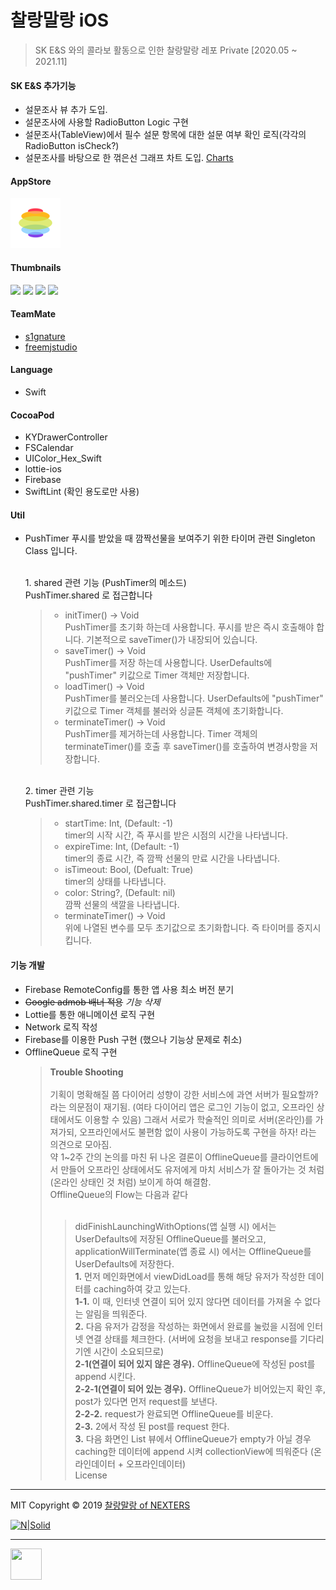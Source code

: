 # 찰랑말랑 iOS

> SK E&S 와의 콜라보 활동으로 인한 찰랑말랑 레포 Private [2020.05 ~ 2021.11]

#### SK E&S 추가기능
- 설문조사 뷰 추가 도입.
- 설문조사에 사용할 RadioButton Logic 구현
- 설문조사(TableView)에서 필수 설문 항목에 대한 설문 여부 확인 로직(각각의 RadioButton isCheck?)
- 설문조사를 바탕으로 한 꺾은선 그래프 차트 도입. [Charts](https://github.com/danielgindi/Charts)

#### AppStore
[![](/README_Asset/icon_40pt@2x.png)](https://apps.apple.com/kr/app/찰랑말랑/id1477694079)

#### Thumbnails
<div>
<img width="200"  src="https://user-images.githubusercontent.com/32588087/64242940-683a8400-cf41-11e9-9730-34f56233064c.png">
<img width="200"  src="https://user-images.githubusercontent.com/32588087/64243038-a041c700-cf41-11e9-8fb4-46fd2c11e080.png">
<img width="200"  src="https://user-images.githubusercontent.com/32588087/64243040-a041c700-cf41-11e9-8f91-c9d2046b0243.png">
<img width="200"  src="https://user-images.githubusercontent.com/32588087/64243041-a041c700-cf41-11e9-9d54-ce9db12384ca.png">
</div>

#### TeamMate
- [s1gnature](https://github.com/s1gnature)
- [freemjstudio](https://github.com/freemjstudio)
#### Language
- Swift
#### CocoaPod
- KYDrawerController
- FSCalendar
- UIColor_Hex_Swift
- lottie-ios
- Firebase
- SwiftLint (확인 용도로만 사용)

#### Util
- PushTimer
   푸시를 받았을 때 깜짝선물을 보여주기 위한 타이머 관련 Singleton Class 입니다.
   
   <br/>
   1. shared 관련 기능 (PushTimer의 메소드) <br/>
   PushTimer.shared 로 접근합니다
   
   > - initTimer() -> Void <br/>
   > PushTimer를 초기화 하는데 사용합니다. 푸시를 받은 즉시 호출해야 합니다. 기본적으로 saveTimer()가 내장되어 있습니다. <br/>
   > - saveTimer() -> Void <br/>
   > PushTimer를 저장 하는데 사용합니다. UserDefaults에 "pushTimer" 키값으로 Timer 객체만 저장합니다. <br/>
   > - loadTimer() -> Void <br/>
   > PushTimer를 불러오는데 사용합니다. UserDefaults에 "pushTimer" 키값으로 Timer 객체를 불러와 싱글톤 객체에 초기화합니다. <br/>
   > - terminateTimer() -> Void <br/>
   > PushTimer를 제거하는데 사용합니다. Timer 객체의 terminateTimer()를 호출 후 saveTimer()를 호출하여 변경사항을 저장합니다. <br/>
   
   <br/>
   2. timer 관련 기능 <br/>
   PushTimer.shared.timer 로 접근합니다
   
   > - startTime: Int, (Default: -1) <br/>
   > timer의 시작 시간, 즉 푸시를 받은 시점의 시간을 나타냅니다. <br/>
   > - expireTime: Int, (Default: -1) <br/>
   > timer의 종료 시간, 즉 깜짝 선물의 만료 시간을 나타냅니다. <br/>
   > - isTimeout: Bool, (Defualt: True) <br/>
   > timer의 상태를 나타냅니다. <br/>
   > - color: String?, (Default: nil) <br/>
   > 깜짝 선물의 색깔을 나타냅니다. <br/>
   > - terminateTimer() -> Void <br/>
   > 위에 나열된 변수를 모두 초기값으로 초기화합니다. 즉 타이머를 중지시킵니다. <br/>

#### 기능 개발
- Firebase RemoteConfig를 통한 앱 사용 최소 버전 분기
- ~~Google admob 배너 적용~~ *기능 삭제*
- Lottie를 통한 애니메이션 로직 구현
- Network 로직 작성
- Firebase를 이용한 Push 구현 (했으나 기능상 문제로 취소)
- OfflineQueue 로직 구현
   > **Trouble Shooting**<br><br>
   > 기획이 명확해질 쯤 다이어리 성향이 강한 서비스에 과연 서버가 필요할까? 라는 의문점이 재기됨. (여타 다이어리 앱은 로그인 기능이 없고, 오프라인 상태에서도 이용할 수 있음)
   > 그래서 서로가 학술적인 의미로 서버(온라인)를 가져가되, 오프라인에서도 불편함 없이 사용이 가능하도록 구현을 하자! 라는 의견으로 모아짐.<br>
   > 약 1~2주 간의 논의를 마친 뒤 나온 결론이 OfflineQueue를 클라이언트에서 만들어 오프라인 상태에서도 유저에게 마치 서비스가 잘 돌아가는 것 처럼(온라인 상태인 것 처럼) 보이게 하여 해결함.<br>
   > OfflineQueue의 Flow는 다음과 같다
   > <br><br>
   > > didFinishLaunchingWithOptions(앱 실행 시) 에서는 UserDefaults에 저장된 OfflineQueue를 불러오고,<br>
   > > applicationWillTerminate(앱 종료 시) 에서는 OfflineQueue를 UserDefaults에 저장한다.<br>
   > **1.** 먼저 메인화면에서 viewDidLoad를 통해 해당 유저가 작성한 데이터를 caching하여 갖고 있는다.<br>
   > **1-1.** 이 때, 인터넷 연결이 되어 있지 않다면 데이터를 가져올 수 없다는 알림을 띄워준다.<br>
   > **2.** 다음 유저가 감정을 작성하는 화면에서 완료를 눌렀을 시점에 인터넷 연결 상태를 체크한다. (서버에 요청을 보내고 response를 기다리기엔 시간이 소요되므로)<br>
   > **2-1(연결이 되어 있지 않은 경우).** OfflineQueue에 작성된 post를 append 시킨다.<br>
   > **2-2-1(연결이 되어 있는 경우).** OfflineQueue가 비어있는지 확인 후, post가 있다면 먼저 request를 보낸다.<br>
   > **2-2-2.** request가 완료되면 OfflineQueue를 비운다.<br>
   > **2-3.** 2에서 작성 된 post를 request 한다.<br>
   > **3.** 다음 화면인 List 뷰에서 OfflineQueue가 empty가 아닐 경우 caching한 데이터에 append 시켜 collectionView에 띄워준다 (온라인데이터 + 오프라인데이터)<br>
License
----
MIT
Copyright © 2019 [찰랑말랑 of NEXTERS](https://github.com/nexters-colary)


[![N|Solid](https://cldup.com/dTxpPi9lDf.thumb.png)](https://nodesource.com/products/nsolid)

[//]: # (These are reference links used in the body of this note and get stripped out when the markdown processor does its job. There is no need to format nicely because it shouldn't be seen. Thanks SO - http://stackoverflow.com/questions/4823468/store-comments-in-markdown-syntax)


   [dill]: <https://github.com/joemccann/dillinger>
   [git-repo-url]: <https://github.com/joemccann/dillinger.git>
   [john gruber]: <http://daringfireball.net>
   [df1]: <http://daringfireball.net/projects/markdown/>
   [markdown-it]: <https://github.com/markdown-it/markdown-it>
   [Ace Editor]: <http://ace.ajax.org>
   [node.js]: <http://nodejs.org>
   [Twitter Bootstrap]: <http://twitter.github.com/bootstrap/>
   [jQuery]: <http://jquery.com>
   [@tjholowaychuk]: <http://twitter.com/tjholowaychuk>
   [express]: <http://expressjs.com>
   [AngularJS]: <http://angularjs.org>
   [Gulp]: <http://gulpjs.com>

   [PlDb]: <https://github.com/joemccann/dillinger/tree/master/plugins/dropbox/README.md>
   [PlGh]: <https://github.com/joemccann/dillinger/tree/master/plugins/github/README.md>
   [PlGd]: <https://github.com/joemccann/dillinger/tree/master/plugins/googledrive/README.md>
   [PlOd]: <https://github.com/joemccann/dillinger/tree/master/plugins/onedrive/README.md>
   [PlMe]: <https://github.com/joemccann/dillinger/tree/master/plugins/medium/README.md>
   [PlGa]: <https://github.com/RahulHP/dillinger/blob/master/plugins/googleanalytics/README.md>



----


<a href="https://sourcerer.io/freemjstudio"><img src="https://avatars1.githubusercontent.com/u/41604678?v=4" height="50px" width="50px" alt=""/></a>
<a href="https://sourcerer.io/freemjstudio"><img src="https://img.shields.io/badge/Swift-9%20commits-orange.svg" alt=""></a>

